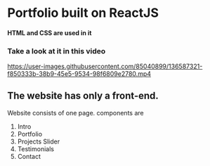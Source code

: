 # Portfolio built on ReactJS

<h4>HTML and CSS are used in it</h4>

<h3>Take a look at it in this video</h3>

https://user-images.githubusercontent.com/85040899/136587321-f850333b-38b9-45e5-9534-98f6809e2780.mp4

<h2>The website has only a front-end.</h2>
Website consists of one page.
components are
<ol>
  <li>Intro</li>
  <li>Portfolio</li>
  <li>Projects Slider</li>
  <li>Testimonials</li>
  <li>Contact</li>
  </ol>
